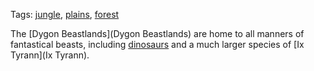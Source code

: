 Tags: [jungle](Jungles), [plains](Plains), [forest](Forests)

The [Dygon Beastlands](Dygon Beastlands) are home to all manners of fantastical beasts, including [dinosaurs](Dinosaurs) and a much larger species of [Ix Tyrann](Ix Tyrann).